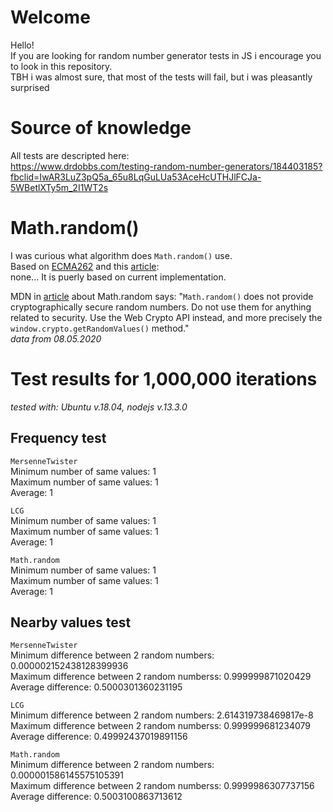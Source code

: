 # Welcome

Hello!  
If you are looking for random number generator tests in JS i encourage you to look in this repository.  
TBH i was almost sure, that most of the tests will fail, but i was pleasantly surprised

# Source of knowledge

All tests are descripted here:  
https://www.drdobbs.com/testing-random-number-generators/184403185?fbclid=IwAR3LuZ3pQ5a_65u8LqGuLUa53AceHcUTHJlFCJa-5WBetlXTy5m_2I1WT2s

# Math.random()

I was curious what algorithm does `Math.random()` use.  
Based on [ECMA262](https://tc39.es/ecma262/#sec-math.random)
and this [article](https://hackernoon.com/how-does-javascripts-math-random-generate-random-numbers-ef0de6a20131):  
none... It is puerly based on current implementation.

MDN in [article](https://developer.mozilla.org/en-US/docs/Web/JavaScript/Reference/Global_Objects/Math/random) about
Math.random says: "`Math.random()` does not provide cryptographically secure random numbers. Do not use them for anything related to security. Use the Web Crypto API instead, and more precisely the `window.crypto.getRandomValues()` method."  
_data from 08.05.2020_

# Test results for 1,000,000 iterations

_tested with: Ubuntu v.18.04, nodejs v.13.3.0_

## Frequency test

`MersenneTwister`  
Minimum number of same values: 1  
Maximum number of same values: 1  
Average: 1

`LCG`  
Minimum number of same values: 1  
Maximum number of same values: 1  
Average: 1

`Math.random`  
Minimum number of same values: 1  
Maximum number of same values: 1  
Average: 1

## Nearby values test

`MersenneTwister`  
Minimum difference between 2 random numbers: 0.000002152438128399936  
Maximum difference between 2 random numberss: 0.999999871020429  
Average difference: 0.5000301360231195

`LCG`  
Minimum difference between 2 random numbers: 2.614319738469817e-8  
Maximum difference between 2 random numberss: 0.999999681234079  
Average difference: 0.49992437019891156

`Math.random`  
Minimum difference between 2 random numbers: 0.000001586145575105391  
Maximum difference between 2 random numberss: 0.9999986307737156  
Average difference: 0.5003100863713612
